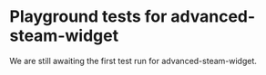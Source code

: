 # Playground tests for advanced-steam-widget
We are still awaiting the first test run for advanced-steam-widget.
